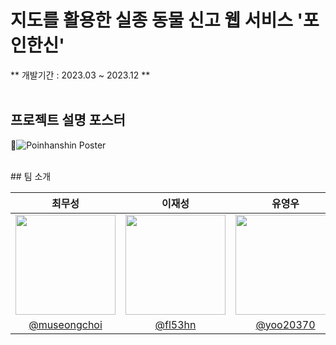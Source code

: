 # 지도를 활용한 실종 동물 신고 웹 서비스 '포인한신' 
** 개발기간 : 2023.03 ~ 2023.12 **
<br/>
<br/>
## 프로젝트 설명 포스터 
<img alt="Poinhanshin Poster" src="https://github.com/user-attachments/assets/af229c9d-7dd5-40e1-b4e6-7650a4cdd65d">

<br/>
## 팀 소개

|                           최무성                           |                             이재성                             |                           유영우                            |                           신종하                           |                           박재영                            |                           구민지                            |
| :--------------------------------------------------------: | :------------------------------------------------------------: | :---------------------------------------------------------: | :--------------------------------------------------------: | :---------------------------------------------------------: | :---------------------------------------------------------: |
| <img width="160px" src="https://github.com/museongchoi.png" /> | <img width="160px" src="https://github.com/fl53hn.png" /> | <img width="160px" src="https://github.com/yoo20370.png" /> | <img width="160px" src="https://github.com/jhShin1557.png" /> | <img width="160px" src="https://github.com/seeksome.png" /> | <img width="160px" src="https://github.com/user0830.png" /> |
|           [@museongchoi](https://github.com/museongchoi)           |         [@fl53hn](https://github.com/fl53hn)         |          [@yoo20370](https://github.com/yoo20370)           |           [@jhShin1557](https://github.com/jhShin1557)           |          [@seeksome](https://github.com/seeksome)           |          [@user0830](https://github.com/user0830)           |

